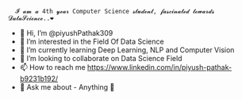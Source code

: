       𝓘 𝓪𝓶 𝓪 4th 𝔂𝓮𝓪𝓻 Computer Science 𝓼𝓽𝓾𝓭𝓮𝓷𝓽, 𝓯𝓪𝓼𝓬𝓲𝓷𝓪𝓽𝓮𝓭 𝓽𝓸𝔀𝓪𝓻𝓭𝓼  𝓓𝓪𝓽𝓪𝓢𝓬𝓲𝓮𝓷𝓬𝓮..❤️
- 👋 Hi, I’m @piyushPathak309
- 👀 I’m interested in the Field Of Data Science
- 🌱 I’m currently learning Deep Learning, NLP and Computer Vision
- 💞️ I’m looking to collaborate on Data Science Field
- 📫 How to reach me https://www.linkedin.com/in/piyush-pathak-b9231b192/
-  💬 Ask me about - Anything 🤫

<!---
piyushPathak309/piyushPathak309 is a ✨ special ✨ repository because its `README.md` (this file) appears on your GitHub profile.
You can click the Preview link to take a look at your changes.
--->
